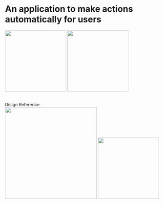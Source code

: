 <h1>An application to make actions automatically for users</h1>

<img src="https://github.com/Artium203/Robotic-Calendar/assets/111447264/60fc1f2d-b3f4-4fe1-a3c2-8324cc9693f6" width="200">
<img src="https://github.com/Artium203/Robotic-Calendar/assets/111447264/ae3c2048-dfa2-4309-8d9a-2f6c1e5817e7" width="200">






<br>Disign Reference<br>
<img src="" width="300">
<img src="" width="200">

